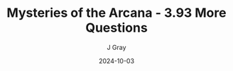 ---
title: 'Mysteries of the Arcana - 3.93 More Questions'
alt: 'Mysteries of the Arcana'
date: '2024-10-03'
author: 'J Gray'
artist: 'Gennifer'
---